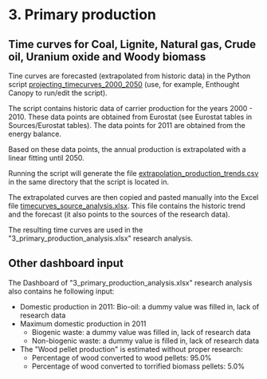 # 3. Primary production

## Time curves for Coal, Lignite, Natural gas, Crude oil, Uranium oxide and Woody biomass

Tine curves are forecasted (extrapolated from historic data) in the Python script [projecting_timecurves_2000_2050](projecting_timecurves_2000_2050) (use, for example, Enthought Canopy to run/edit the script).

The script contains historic data of carrier production for the years 2000 - 2010. These data points are obtained from Eurostat (see Eurostat tables in Sources/Eurostat tables). The data points for 2011 are obtained from the energy balance.

Based on these data points, the annual production is extrapolated with a linear fitting until 2050.

Running the script will generate the file [extrapolation_production_trends.csv](extrapolation_production_trends.csv) in the same directory that the script is located in.

The extrapolated curves are then copied and pasted manually into the Excel file [timecurves_source_analysis.xlsx](timecurves_source_analysis.xlsx). This file contains the historic trend and the forecast (it also points to the sources of the research data).

The resulting time curves are used in the "3_primary_production_analysis.xlsx" research analysis.


## Other dashboard input

The Dashboard of "3_primary_production_analysis.xlsx" research analysis also contains he following input:

* Domestic production in 2011: Bio-oil: a dummy value was filled in, lack of research data
* Maximum domestic production in 2011
  * Biogenic waste: a dummy value was filled in, lack of research data
  * Non-biogenic waste: a dummy value is filled in, lack of research data
* The "Wood pellet production" is estimated without proper research:
  - Percentage of wood converted to wood pellets: 95.0%
  - Percentage of wood converted to torrified biomass pellets: 5.0%

